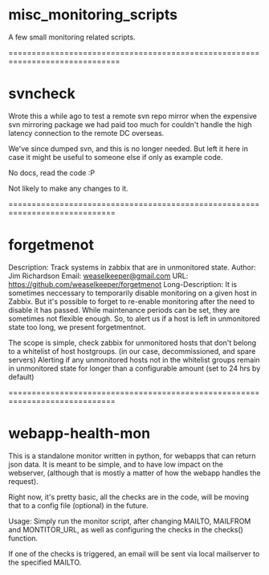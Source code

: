 misc_monitoring_scripts
=======================

A few small monitoring related scripts.

==============================================================================

svncheck
===========

Wrote this a while ago to test a remote svn repo mirror when the expensive svn
mirroring package we had paid too much for couldn't handle the high latency
connection to the remote DC overseas.

We've since dumped svn, and this is no longer needed.  But left it here in case
it might be useful to someone else if only as example code.

No docs, read the code :P

Not likely to make any changes to it.


=============================================================================

forgetmenot
===========

Description: Track systems in zabbix that are in unmonitored state.
Author: Jim Richardson
Email: weaselkeeper@gmail.com
URL: https://github.com/weaselkeeper/forgetmenot
Long-Description:
  It is sometimes neccessary to temporarily disable monitoring on a given host
in Zabbix. But it's possible to forget to re-enable monitoring after the need
to disable it has passed.  While maintenance periods can be set, they are
sometimes not flexible enough. So, to alert us if a host is left in unmonitored
state too long, we present forgetmentnot.

The scope is simple, check zabbix for unmonitored hosts that don't belong to a
whitelist of host hostgroups. (in our case, decommissioned, and spare servers)
Alerting if any unmonitored hosts not in the whitelist groups remain in
unmonitored state for longer than a configurable amount (set to 24 hrs by
default)

=============================================================================

webapp-health-mon
=================

This is a standalone monitor written in python, for webapps that can return 
json data. It is meant to be simple, and to have low impact on the webserver,
(although that is mostly a matter of how the webapp handles the request).

Right now, it's pretty basic, all the checks are in the code, will be moving
that to a config file (optional) in the future.

Usage:  Simply run the monitor script, after changing MAILTO, MAILFROM and
MONTITOR_URL, as well as configuring the checks in the checks() function.

If one of the checks is triggered, an email will be sent via local mailserver
to the specified MAILTO. 
